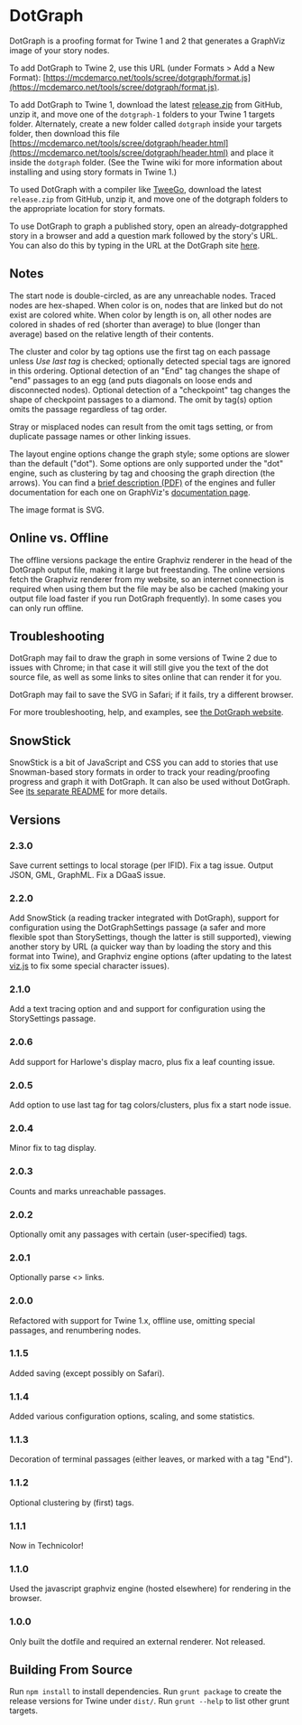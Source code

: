 # DotGraph

DotGraph is a proofing format for Twine 1 and 2 that generates a GraphViz image of your story nodes.

To add DotGraph to Twine 2, use this URL (under Formats > Add a New Format): [https://mcdemarco.net/tools/scree/dotgraph/format.js](https://mcdemarco.net/tools/scree/dotgraph/format.js).

To add DotGraph to Twine 1, download the latest [release.zip](https://github.com/mcdemarco/dotgraph/releases/latest) from GitHub, unzip it, and move one of the `dotgraph-1` folders to your Twine 1 targets folder.  Alternately, create a new folder called `dotgraph` inside your targets folder, then download this file [https://mcdemarco.net/tools/scree/dotgraph/header.html](https://mcdemarco.net/tools/scree/dotgraph/header.html) and place it inside the `dotgraph` folder.  (See the Twine wiki for more information about installing and using story formats in Twine 1.)

To used DotGraph with a compiler like [TweeGo](http://www.motoslave.net/tweego/), download the latest `release.zip` from GitHub, unzip it, and move one of the dotgraph folders to the appropriate location for story formats.

To use DotGraph to graph a published story, open an already-dotgrapphed story in a browser and add a question mark followed by the story's URL.
You can also do this by typing in the URL at the DotGraph site [here](https://mcdemarco.net/tools/scree/dotgraph/#DotGraph.as.a.Service).

## Notes

The start node is double-circled, as are any unreachable nodes.  Traced nodes are hex-shaped.  When color is on, nodes that are linked but do not exist are colored white.  When color by length is on, all other nodes are colored in shades of red (shorter than average) to blue (longer than average) based on the relative length of their contents.

The cluster and color by tag options use the first tag on each passage unless *Use last tag* is checked; optionally detected special tags are ignored in this ordering.  Optional detection of an "End" tag changes the shape of "end" passages to an egg (and puts diagonals on loose ends and disconnected nodes).  Optional detection of a "checkpoint" tag changes the shape of checkpoint passages to a diamond.  The omit by tag(s) option omits the passage regardless of tag order.

Stray or misplaced nodes can result from the omit tags setting, or from duplicate passage names or other linking issues.

The layout engine options change the graph style; some options are slower than the default ("dot").  Some options are only supported under the "dot" engine, such as clustering by tag and choosing the graph direction (the arrows).  You can find a [brief description (PDF)](https://graphviz.gitlab.io/_pages/pdf/dot.1.pdf) of the engines and fuller documentation for each one on GraphViz's [documentation page](https://graphviz.org/documentation/).

The image format is SVG.

## Online vs. Offline

The offline versions package the entire Graphviz renderer in the head of the DotGraph output file, making it large but freestanding. The online versions fetch the Graphviz renderer from my website, so an internet connection is required when using them but the file may be also be cached (making your output file load faster if you run DotGraph frequently).  In some cases you can only run offline.

## Troubleshooting

DotGraph may fail to draw the graph in some versions of Twine 2 due to issues with Chrome;
in that case it will still give you the text of the dot source file, as well as some links to sites online that can render it for you.

DotGraph may fail to save the SVG in Safari; if it fails, try a different browser.

For more troubleshooting, help, and examples, see [the DotGraph website](mcdemarco.net/tools/scree/dotgraph/).

## SnowStick

SnowStick is a bit of JavaScript and CSS you can add to stories that use Snowman-based story formats in order to track your reading/proofing progress and graph it with DotGraph.  It can also be used without DotGraph.  See [its separate README](snowstick/README.md) for more details.

## Versions

### 2.3.0

Save current settings to local storage (per IFID).  Fix a tag issue.  Output JSON, GML, GraphML.  Fix a DGaaS issue.

### 2.2.0

Add SnowStick (a reading tracker integrated with DotGraph), support for configuration using the DotGraphSettings passage (a safer and more flexible spot than StorySettings, though the latter is still supported), viewing another story by URL (a quicker way than by loading the story and this format into Twine), and Graphviz engine options (after updating to the latest [viz.js](http://viz-js.com) to fix some special character issues).

### 2.1.0

Add a text tracing option and and support for configuration using the StorySettings passage.

### 2.0.6

Add support for Harlowe's display macro, plus fix a leaf counting issue.

### 2.0.5

Add option to use last tag for tag colors/clusters, plus fix a start node issue.

### 2.0.4

Minor fix to tag display.

### 2.0.3

Counts and marks unreachable passages.

### 2.0.2

Optionally omit any passages with certain (user-specified) tags.

### 2.0.1

Optionally parse <<display>> links.

### 2.0.0

Refactored with support for Twine 1.x, offline use, omitting special passages, and renumbering nodes.

### 1.1.5

Added saving (except possibly on Safari).

### 1.1.4

Added various configuration options, scaling, and some statistics.

### 1.1.3

Decoration of terminal passages (either leaves, or marked with a tag "End").

### 1.1.2

Optional clustering by (first) tags.

### 1.1.1

Now in Technicolor!

### 1.1.0

Used the javascript graphviz engine (hosted elsewhere) for rendering in the browser.

### 1.0.0

Only built the dotfile and required an external renderer.  Not released.

## Building From Source

Run `npm install` to install dependencies.  Run `grunt package` to create the release versions for Twine under `dist/`.  Run `grunt --help` to list other grunt targets.


